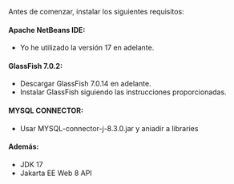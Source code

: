 Antes de comenzar, instalar los siguientes requisitos:

#### Apache NetBeans IDE:
- Yo he utilizado la versión 17 en adelante. 

#### GlassFish 7.0.2:
- Descargar GlassFish 7.0.14 en adelante. 
- Instalar GlassFish siguiendo las instrucciones proporcionadas.

#### MYSQL CONNECTOR:
- Usar MYSQL-connector-j-8.3.0.jar y aniadir a libraries 

#### Además:
- JDK 17
- Jakarta EE Web 8 API
